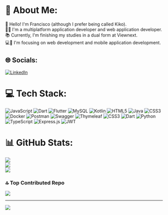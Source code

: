 # 💫 About Me:
👋 Hello! I'm Francisco (although I prefer being called Kiko).<br>👨‍💻 I'm a multiplatform application developer and web application developer.<br> 📚​ Currently, I'm finishing my studies in a dual form at Viewnext.<br>💻📱 I'm focusing on web development and mobile application development.


## 🌐 Socials:
[![LinkedIn](https://img.shields.io/badge/LinkedIn-%230077B5.svg?logo=linkedin&logoColor=white)](https://www.linkedin.com/in/francisco-balonero-olivera/) 

# 💻 Tech Stack:
![JavaScript](https://img.shields.io/badge/javascript-%23323330.svg?style=flat&logo=javascript&logoColor=%23F7DF1E) ![Dart](https://img.shields.io/badge/dart-%230175C2.svg?style=flat&logo=dart&logoColor=white) ![Flutter](https://img.shields.io/badge/Flutter-%2302569B.svg?style=flat&logo=Flutter&logoColor=white) ![MySQL](https://img.shields.io/badge/mysql-%2300000f.svg?style=flat&logo=mysql&logoColor=white) ![Kotlin](https://img.shields.io/badge/kotlin-%237F52FF.svg?style=flat&logo=kotlin&logoColor=white) ![HTML5](https://img.shields.io/badge/html5-%23E34F26.svg?style=flat&logo=html5&logoColor=white) ![Java](https://img.shields.io/badge/java-%23ED8B00.svg?style=flat&logo=openjdk&logoColor=white) ![CSS3](https://img.shields.io/badge/css3-%231572B6.svg?style=flat&logo=css3&logoColor=white) ![Docker](https://img.shields.io/badge/docker-%230db7ed.svg?style=flat&logo=docker&logoColor=white) ![Postman](https://img.shields.io/badge/Postman-FF6C37?style=flat&logo=postman&logoColor=white) ![Swagger](https://img.shields.io/badge/-Swagger-%23Clojure?style=flat&logo=swagger&logoColor=white) ![Thymeleaf](https://img.shields.io/badge/Thymeleaf-%23005C0F.svg?style=flat&logo=Thymeleaf&logoColor=white) ![CSS3](https://img.shields.io/badge/css3-%231572B6.svg?style=flat&logo=css3&logoColor=white) ![Dart](https://img.shields.io/badge/dart-%230175C2.svg?style=flat&logo=dart&logoColor=white) ![Python](https://img.shields.io/badge/python-3670A0?style=flat&logo=python&logoColor=ffdd54) ![TypeScript](https://img.shields.io/badge/typescript-%23007ACC.svg?style=flat&logo=typescript&logoColor=white) ![Express.js](https://img.shields.io/badge/express.js-%23404d59.svg?style=flat&logo=express&logoColor=%2361DAFB) ![JWT](https://img.shields.io/badge/JWT-black?style=flat&logo=JSON%20web%20tokens)
# 📊 GitHub Stats:
![](https://github-readme-stats.vercel.app/api?username=Francisco-B-O&theme=monokai&hide_border=false&include_all_commits=false&count_private=false)<br/>
![](https://github-readme-streak-stats.herokuapp.com/?user=Francisco-B-O&theme=monokai&hide_border=false)<br/>
![](https://github-readme-stats.vercel.app/api/top-langs/?username=Francisco-B-O&theme=monokai&hide_border=false&include_all_commits=false&count_private=false&layout=compact)

### 🔝 Top Contributed Repo
![](https://github-contributor-stats.vercel.app/api?username=Francisco-B-O&limit=5&theme=monokai&combine_all_yearly_contributions=true)

---
[![](https://visitcount.itsvg.in/api?id=Francisco-B-O&icon=5&color=7)](https://visitcount.itsvg.in)

<!-- Proudly created with GPRM ( https://gprm.itsvg.in ) -->
